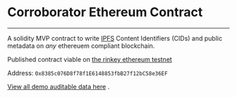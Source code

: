 # Corroborator Ethereum Contract
---
A solidity MVP contract to write [IPFS](https://ipfs.io) Content Identifiers (CIDs) and public metadata on *any* ethereuem compliant blockchain.


Published contract viable on [the rinkey ethereum testnet](https://rinkeby.etherscan.io/)

Address: `0x8385c076D8f78f1E6148853fbB27f12bC58e36EF`

[View all demo auditable data here](https://rinkeby.etherscan.io/address/0xF939C4aDb36E9F3eE7Ee4Eca10B9A058ad018885)
.

